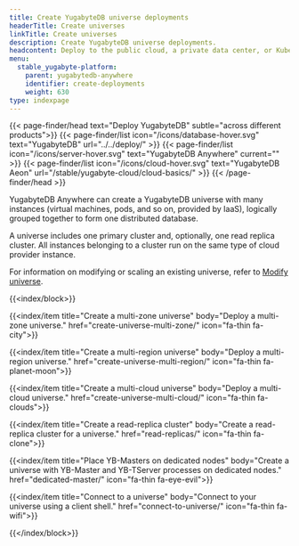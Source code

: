 ```yaml
---
title: Create YugabyteDB universe deployments
headerTitle: Create universes
linkTitle: Create universes
description: Create YugabyteDB universe deployments.
headcontent: Deploy to the public cloud, a private data center, or Kubernetes
menu:
  stable_yugabyte-platform:
    parent: yugabytedb-anywhere
    identifier: create-deployments
    weight: 630
type: indexpage
---
```


{{< page-finder/head text="Deploy YugabyteDB" subtle="across different products">}}
  {{< page-finder/list icon="/icons/database-hover.svg" text="YugabyteDB" url="../../deploy/" >}}
  {{< page-finder/list icon="/icons/server-hover.svg" text="YugabyteDB Anywhere" current="" >}}
  {{< page-finder/list icon="/icons/cloud-hover.svg" text="YugabyteDB Aeon" url="/stable/yugabyte-cloud/cloud-basics/" >}}
{{< /page-finder/head >}}

YugabyteDB Anywhere can create a YugabyteDB universe with many instances (virtual machines, pods, and so on, provided by IaaS), logically grouped together to form one distributed database.

A universe includes one primary cluster and, optionally, one read replica cluster. All instances belonging to a cluster run on the same type of cloud provider instance.

For information on modifying or scaling an existing universe, refer to [Modify universe](../manage-deployments/edit-universe/).

{{<index/block>}}

  {{<index/item
    title="Create a multi-zone universe"
    body="Deploy a multi-zone universe."
    href="create-universe-multi-zone/"
    icon="fa-thin fa-city">}}

  {{<index/item
    title="Create a multi-region universe"
    body="Deploy a multi-region universe."
    href="create-universe-multi-region/"
    icon="fa-thin fa-planet-moon">}}

  {{<index/item
    title="Create a multi-cloud universe"
    body="Deploy a multi-cloud universe."
    href="create-universe-multi-cloud/"
    icon="fa-thin fa-clouds">}}

  {{<index/item
    title="Create a read-replica cluster"
    body="Create a read-replica cluster for a universe."
    href="read-replicas/"
    icon="fa-thin fa-clone">}}

  {{<index/item
    title="Place YB-Masters on dedicated nodes"
    body="Create a universe with YB-Master and YB-TServer processes on dedicated nodes."
    href="dedicated-master/"
    icon="fa-thin fa-eye-evil">}}

  {{<index/item
    title="Connect to a universe"
    body="Connect to your universe using a client shell."
    href="connect-to-universe/"
    icon="fa-thin fa-wifi">}}

{{</index/block>}}
